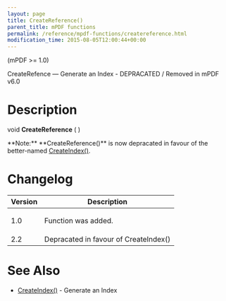```yaml
---
layout: page
title: CreateReference()
parent_title: mPDF functions
permalink: /reference/mpdf-functions/createreference.html
modification_time: 2015-08-05T12:00:44+00:00
---
```


(mPDF &gt;= 1.0)

CreateRefence — Generate an Index - DEPRACATED / Removed in mPDF v6.0

# Description

void **CreateReference** ( )

<div class="alert alert-info" role="alert">**Note:** **CreateReference()** is now depracated in favour of the better-named <a href="{{ "/reference/mpdf-functions/createindex.html" | prepend: site.baseurl }}">CreateIndex()</a>. </div>

# Changelog

<table class="table"> <thead>
<tr> <th>Version</th><th>Description</th> </tr>
</thead> <tbody>
<tr>
<td>1.0</td>
<td>

Function was added.

</td>
</tr>
<tr>
<td>2.2</td>
<td>Depracated in favour of CreateIndex()</td>
</tr>
</tbody> </table>

# See Also

<ul>
<li class="manual_boxlist"><a href="{{ "/reference/mpdf-functions/createindex.html" | prepend: site.baseurl }}">CreateIndex()</a> - Generate an Index</li>
</ul>
